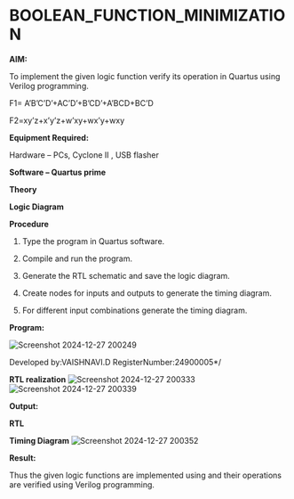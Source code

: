 # BOOLEAN_FUNCTION_MINIMIZATION

**AIM:**

To implement the given logic function verify its operation in Quartus using Verilog programming.

F1= A’B’C’D’+AC’D’+B’CD’+A’BCD+BC’D 

F2=xy’z+x’y’z+w’xy+wx’y+wxy

**Equipment Required:**

Hardware – PCs, Cyclone II , USB flasher

**Software – Quartus prime**

**Theory**

**Logic Diagram**

**Procedure**

1.	Type the program in Quartus software.

2.	Compile and run the program.

3.	Generate the RTL schematic and save the logic diagram.

4.	Create nodes for inputs and outputs to generate the timing diagram.

5.	For different input combinations generate the timing diagram.


**Program:**

![Screenshot 2024-12-27 200249](https://github.com/user-attachments/assets/597f57e1-c170-42f9-a3c7-6820ab71859c)

Developed by:VAISHNAVI.D RegisterNumber:24900005*/


**RTL realization**
![Screenshot 2024-12-27 200333](https://github.com/user-attachments/assets/a33c46cc-92f7-4398-b21f-c04f4002def9)
![Screenshot 2024-12-27 200339](https://github.com/user-attachments/assets/f021e147-d0b8-4b3a-89d7-f4b11a676482)

**Output:**

**RTL**

**Timing Diagram**
![Screenshot 2024-12-27 200352](https://github.com/user-attachments/assets/8c591224-c8b3-4710-9c47-e50cc4c3f3dc)

**Result:**

Thus the given logic functions are implemented using and their operations are verified using Verilog programming.

